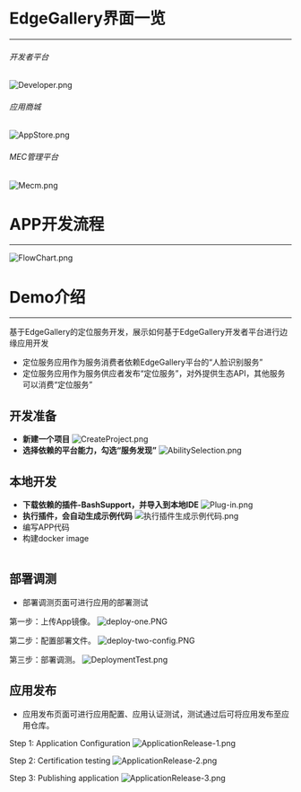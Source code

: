 # EdgeGallery界面一览
-------------------
###### 开发者平台
![](/uploads/images/2021/v1.1/Developer.png "Developer.png")<br>

###### 应用商城
![](/uploads/images/2021/v1.1/AppStore.png "AppStore.png")<br>

###### MEC管理平台
![](/uploads/images/2020/v1.0/Mecm.png "Mecm.png")<br>

# APP开发流程
-------------------
![](/uploads/images/2021/v1.1/FlowChart.png "FlowChart.png")<br>

# Demo介绍
-------------------
基于EdgeGallery的定位服务开发，展示如何基于EdgeGallery开发者平台进行边缘应用开发<br>
* 定位服务应用作为服务消费者依赖EdgeGallery平台的“人脸识别服务”<br>
* 定位服务应用作为服务供应者发布“定位服务”，对外提供生态API，其他服务可以消费“定位服务”<br>

## 开发准备
* **新建一个项目**
![](/uploads/images/2021/v1.1/CreateProject.png "CreateProject.png")
* **选择依赖的平台能力，勾选“服务发现”**
![](/uploads/images/2021/v1.1/AbilitySelection.png "AbilitySelection.png")

## 本地开发
* **下载依赖的插件-BashSupport，并导入到本地IDE**
![](/uploads/images/2020/v1.0/Plug-in.png "Plug-in.png")
* **执行插件，会自动生成示例代码**
![](/uploads/images/2021/cor2020/execute_plugin.png "执行插件生成示例代码.png")
* 编写APP代码<br>
* 构建docker image<br><br>
## 部署调测
* 部署调测页面可进行应用的部署测试

 第一步：上传App镜像。
![](/uploads/images/2021/developer/deploy-one.PNG "deploy-one.PNG")

 第二步：配置部署文件。
![](/uploads/images/2021/developer/deploy-two-config.PNG "deploy-two-config.PNG")

 第三步：部署调测。
![](/uploads/images/2020/v1.0/DeploymentTest.png "DeploymentTest.png")


##  应用发布
* 应用发布页面可进行应用配置、应用认证测试，测试通过后可将应用发布至应用仓库。

Step 1: Application Configuration
![](/uploads/images/2020/v1.0/ApplicationRelease-1.png "ApplicationRelease-1.png")

Step 2: Certification testing
![](/uploads/images/2020/v1.0/ApplicationRelease-2.png "ApplicationRelease-2.png")

Step 3: Publishing application 
![](/uploads/images/2020/v1.0/ApplicationRelease-3.png "ApplicationRelease-3.png")




